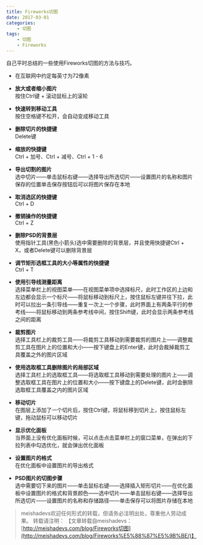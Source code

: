 ```yaml
---
title: Fireworks切图
date: 2017-03-01 
categories:
	- 切图
tags:
    - 切图
    - Fireworks
---
```


自己平时总结的一些使用Fireworks切图的方法与技巧。
<!--more-->

- 在互联网中约定每英寸为72像素


- **放大或者缩小图片**  
按住Ctrl键 + 滚动鼠标上的滚轮  


- **快速转到移动工具**  
按住空格键不松开，会自动变成移动工具  


- **删除切片的快捷键**  
Delete键


- **缩放的快捷键**  
Ctrl + 加号、Ctrl + 减号、Ctrl + 1 - 6  


- **导出切割的图片**  
选中切片——单击鼠标右键——选择导出所选切片——设置图片的名称和图片保存的位置单击保存按钮后可以将图片保存在本地


- **取消选区的快捷键**  
Ctrl + D


- **撤销操作的快捷键**  
Ctrl + Z


- **删除PSD的背景层**  
使用指针工具(黑色小箭头)选中需要删除的背景层，并且使用快捷键Ctrl + X，或者Delete键可以删除背景层


- **调节矩形选框工具的大小等属性的快捷键**  
Ctrl + T


- **使用引导线测量距离**  
选择菜单栏上的视图菜单——在视图菜单项中选择标尺，此时工作区的上边和左边都会显示一个标尺——将鼠标移动到标尺上，按住鼠标左键并往下拉，此时可以拉出一条引导线——重复一次上一个步骤，此时界面上有两条平行的参考线——将鼠标移动到两条参考线中间，按住Shift键，此时会显示两条参考线之间的距离


- **裁剪图片**  
选择工具栏上的裁剪工具——将裁剪工具移动到需要裁剪的图片上——调整裁剪工具在图片上的位置和大小——按下键盘上的Enter键，此时会裁掉裁剪工具覆盖之外的图片区域


- **使用选取框工具删除图片的局部区域**  
选择工具栏上的选取框工具——将选取框工具移动到需要处理的图片上——调整选取框工具在图片上的位置和大小——按下键盘上的Delete键，此时会删除选取框工具覆盖之内的图片区域


- **移动切片**  
在图层上添加了一个切片后，按住Ctrl键，将鼠标移到切片上，按住鼠标左键，拖动鼠标可以移动切片


- **显示优化面板**  
当界面上没有优化面板时候，可以点击点击菜单栏上的窗口菜单，在弹出的下拉列表中勾选优化，就会弹出优化面板


- **设置图片的格式**  
在优化面板中设置图片的导出格式


- **PSD图片的切图步骤**  
选中需要切下来的图片——单击鼠标右键——选择插入矩形切片——在优化面板中设置图片的格式和背景颜色——选中切片——单击鼠标右键——选择导出所选切片——设置图片的名称和存储路径——单击保存可以将图片存储在本地

> meishadevs欢迎任何形式的转载，但请务必注明出处，尊重他人劳动成果。
转载请注明： 【文章转载自meishadevs：[http://meishadevs.com/blog/Fireworks切图](http://meishadevs.com/blog/Fireworks%E5%88%87%E5%9B%BE/)】